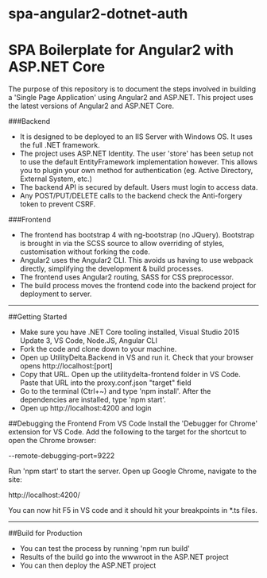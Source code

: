 # spa-angular2-dotnet-auth
SPA Boilerplate for Angular2 with ASP.NET Core
===================
The purpose of this repository is to document the steps involved in building a 'Single Page Application' using Angular2 and ASP.NET. This project uses the latest versions of Angular2 and ASP.NET Core.

###Backend
* It is designed to be deployed to an IIS Server with Windows OS. It uses the full .NET framework.
* The project uses ASP.NET Identity. The user 'store' has been setup not to use the default EntityFramework implementation however. This allows you to plugin your own method for authentication (eg. Active Directory, External System, etc.)
* The backend API is secured by default. Users must login to access data.
* Any POST/PUT/DELETE calls to the backend check the Anti-forgery token to prevent CSRF.

###Frontend
* The frontend has bootstrap 4 with ng-bootstrap (no JQuery). Bootstrap is brought in via the SCSS source to allow overriding of styles, customisation without forking the code.
* Angular2 uses the Angular2 CLI. This avoids us having to use webpack directly, simplifying the development & build processes.
* The frontend uses Angular2 routing, SASS for CSS preprocessor.
* The build process moves the frontend code into the backend project for deployment to server.

------------------
##Getting Started

* Make sure you have .NET Core tooling installed, Visual Studio 2015 Update 3, VS Code, Node.JS, Angular CLI
* Fork the code and clone down to your machine. 
* Open up UtilityDelta.Backend in VS and run it. Check that your browser opens http://localhost:[port]
* Copy that URL. Open up the utilitydelta-frontend folder in VS Code. Paste that URL into the proxy.conf.json "target" field
*  Go to the terminal (Ctrl+~) and type 'npm install'. After the dependencies are installed, type 'npm start'. 
* Open up http://localhost:4200 and login

##Debugging the Frontend From VS Code
Install the 'Debugger for Chrome' extension for VS Code. Add the following to the target for the shortcut to open the Chrome browser:

 --remote-debugging-port=9222
 
 Run 'npm start' to start the server. Open up Google Chrome, navigate to the site: 
 
 http://localhost:4200/
 
 You can now hit F5 in VS code and it should hit your breakpoints in *.ts files.

------------------
##Build for Production

* You can test the process by running 'npm run build'
* Results of the build go into the wwwroot in the ASP.NET project
* You can then deploy the ASP.NET project
